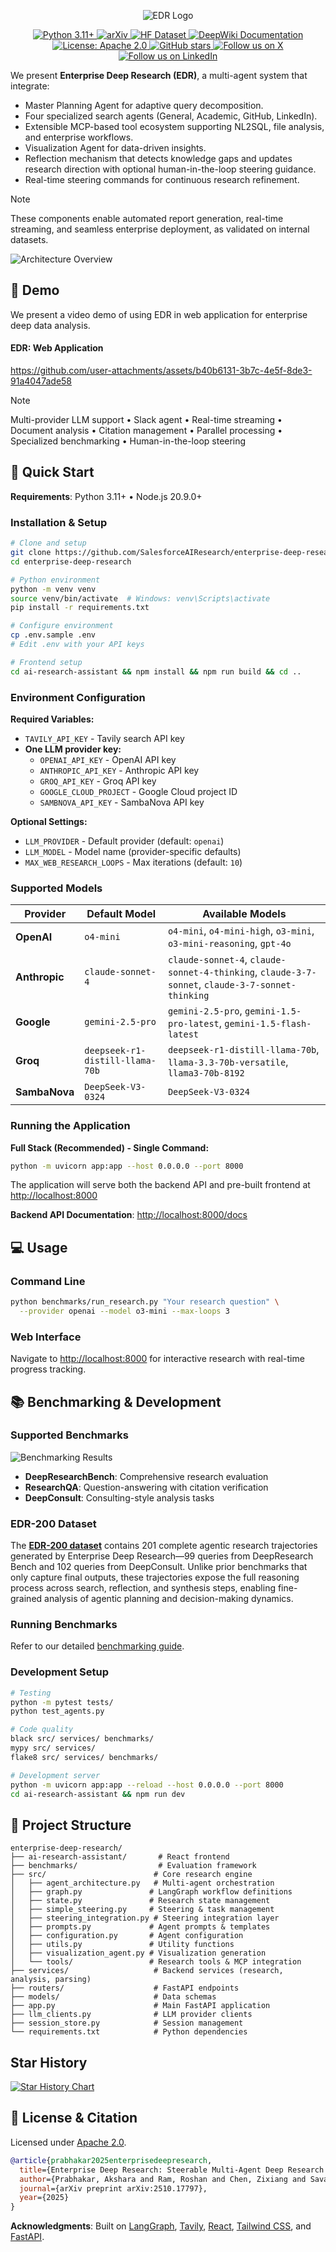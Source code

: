 <p align="center">
  <img src="assets/edr-logo.png" alt="EDR Logo"/>
</p>

<p align="center">
  <a href="https://www.python.org/downloads/">
    <img src="https://img.shields.io/badge/python-3.11+-blue.svg" alt="Python 3.11+">
  </a>
  <a href="https://arxiv.org/abs/2510.17797">
    <img src="https://img.shields.io/badge/arXiv-2510.17797-b31b1b.svg" alt="arXiv">
  </a>
  <a href="https://huggingface.co/datasets/Salesforce/EDR-200">
    <img src="https://img.shields.io/badge/🤗%20Hugging%20Face-EDR--200%20Dataset-blue" alt="HF Dataset">
  </a>
  <a href="https://deepwiki.com/SalesforceAIResearch/enterprise-deep-research">
    <img src="https://img.shields.io/badge/Documentation-DeepWiki-00A86B?style=flat&logo=book&logoColor=white" alt="DeepWiki Documentation">
  </a>
  <a href="https://opensource.org/licenses/Apache-2.0">
    <img src="https://img.shields.io/badge/License-Apache%202.0-blue.svg" alt="License: Apache 2.0">
  </a>
  <a href="https://github.com/SalesforceAIResearch/enterprise-deep-research/stargazers">
    <img src="https://img.shields.io/github/stars/SalesforceAIResearch/enterprise-deep-research.svg" alt="GitHub stars">
  </a>
  <a href="https://x.com/SFResearch/status/1981831647277297799">
    <img src="https://img.shields.io/badge/Follow%20us%20on-X-1DA1F2?style=flat&logo=x&logoColor=white" alt="Follow us on X">
  </a>
  <a href="https://www.linkedin.com/posts/weiranyao_agenticai-deepresearch-enterpriseai-activity-7386248260388298752-Q6I4?utm_source=share&utm_medium=member_desktop&rcm=ACoAAB5LMXoBvpSjjHtk7HQatx3eDUEFvmo7azo">
    <img src="https://img.shields.io/badge/Follow%20us%20on-LinkedIn-0077B5?style=flat&logo=linkedin&logoColor=white" alt="Follow us on LinkedIn">
  </a>
</p>


We present **Enterprise Deep Research (EDR)**, a multi-agent system that integrate: 
- Master Planning Agent for adaptive query decomposition.
- Four specialized search agents (General, Academic, GitHub, LinkedIn).
- Extensible MCP-based tool ecosystem supporting NL2SQL, file analysis, and enterprise workflows.
- Visualization Agent for data-driven insights. 
- Reflection mechanism that detects knowledge gaps and updates research direction with optional human-in-the-loop steering guidance. 
- Real-time steering commands for continuous research refinement.

> [!Note]
> These components enable automated report generation, real-time streaming, and seamless enterprise deployment, as validated on internal datasets.

![Architecture Overview](./assets/edr_ppl.png)

## 🎥 Demo

We present a video demo of using EDR in web application for enterprise deep data analysis. 

#### EDR: Web Application
<https://github.com/user-attachments/assets/b40b6131-3b7c-4e5f-8de3-91a4047ade58>

> [!Note]
> Multi-provider LLM support • Slack agent • Real-time streaming • Document analysis • Citation management • Parallel processing • Specialized benchmarking • Human-in-the-loop steering

## 🚀 Quick Start

**Requirements**: Python 3.11+ • Node.js 20.9.0+

### Installation & Setup

```bash
# Clone and setup
git clone https://github.com/SalesforceAIResearch/enterprise-deep-research.git
cd enterprise-deep-research

# Python environment
python -m venv venv
source venv/bin/activate  # Windows: venv\Scripts\activate
pip install -r requirements.txt

# Configure environment
cp .env.sample .env
# Edit .env with your API keys

# Frontend setup
cd ai-research-assistant && npm install && npm run build && cd ..
```

### Environment Configuration

**Required Variables:**
- `TAVILY_API_KEY` - Tavily search API key
- **One LLM provider key:**
  - `OPENAI_API_KEY` - OpenAI API key
  - `ANTHROPIC_API_KEY` - Anthropic API key  
  - `GROQ_API_KEY` - Groq API key
  - `GOOGLE_CLOUD_PROJECT` - Google Cloud project ID
  - `SAMBNOVA_API_KEY` - SambaNova API key

**Optional Settings:**
- `LLM_PROVIDER` - Default provider (default: `openai`)
- `LLM_MODEL` - Model name (provider-specific defaults)
- `MAX_WEB_RESEARCH_LOOPS` - Max iterations (default: `10`)

### Supported Models

| Provider | Default Model | Available Models |
|----------|---------------|------------------|
| **OpenAI** | `o4-mini` | `o4-mini`, `o4-mini-high`, `o3-mini`, `o3-mini-reasoning`, `gpt-4o` |
| **Anthropic** | `claude-sonnet-4` | `claude-sonnet-4`, `claude-sonnet-4-thinking`, `claude-3-7-sonnet`, `claude-3-7-sonnet-thinking` |
| **Google** | `gemini-2.5-pro` | `gemini-2.5-pro`, `gemini-1.5-pro-latest`, `gemini-1.5-flash-latest` |
| **Groq** | `deepseek-r1-distill-llama-70b` | `deepseek-r1-distill-llama-70b`, `llama-3.3-70b-versatile`, `llama3-70b-8192` |
| **SambaNova** | `DeepSeek-V3-0324` | `DeepSeek-V3-0324` |

### Running the Application

**Full Stack (Recommended) - Single Command:**
```bash
python -m uvicorn app:app --host 0.0.0.0 --port 8000
```
The application will serve both the backend API and pre-built frontend at [http://localhost:8000](http://localhost:8000)

**Backend API Documentation**: [http://localhost:8000/docs](http://localhost:8000/docs)

## 💻 Usage

### Command Line
```bash
python benchmarks/run_research.py "Your research question" \
  --provider openai --model o3-mini --max-loops 3
```

### Web Interface
Navigate to [http://localhost:8000](http://localhost:8000) for interactive research with real-time progress tracking.

## 📚 Benchmarking & Development

### Supported Benchmarks
![Benchmarking Results](./assets/leaderboard.png)

- **DeepResearchBench**: Comprehensive research evaluation
- **ResearchQA**: Question-answering with citation verification  
- **DeepConsult**: Consulting-style analysis tasks

### EDR-200 Dataset

The **[EDR-200 dataset](https://huggingface.co/datasets/Salesforce/EDR-200)** contains 201 complete agentic research trajectories generated by Enterprise Deep Research—99 queries from DeepResearch Bench and 102 queries from DeepConsult. Unlike prior benchmarks that only capture final outputs, these trajectories expose the full reasoning process across search, reflection, and synthesis steps, enabling fine-grained analysis of agentic planning and decision-making dynamics.

### Running Benchmarks
Refer to our detailed [benchmarking guide](benchmarks/README.md).

### Development Setup
```bash
# Testing
python -m pytest tests/
python test_agents.py

# Code quality
black src/ services/ benchmarks/
mypy src/ services/
flake8 src/ services/ benchmarks/

# Development server
python -m uvicorn app:app --reload --host 0.0.0.0 --port 8000
cd ai-research-assistant && npm run dev
```

## 📁 Project Structure

```text
enterprise-deep-research/
├── ai-research-assistant/       # React frontend
├── benchmarks/                  # Evaluation framework
├── src/                        # Core research engine
│   ├── agent_architecture.py   # Multi-agent orchestration
│   ├── graph.py               # LangGraph workflow definitions
│   ├── state.py               # Research state management
│   ├── simple_steering.py     # Steering & task management
│   ├── steering_integration.py # Steering integration layer
│   ├── prompts.py             # Agent prompts & templates
│   ├── configuration.py       # Agent configuration
│   ├── utils.py               # Utility functions
│   ├── visualization_agent.py # Visualization generation
│   └── tools/                 # Research tools & MCP integration
├── services/                   # Backend services (research, analysis, parsing)
├── routers/                    # FastAPI endpoints
├── models/                     # Data schemas
├── app.py                      # Main FastAPI application
├── llm_clients.py              # LLM provider clients
├── session_store.py            # Session management
└── requirements.txt            # Python dependencies

```
## Star History

[![Star History Chart](https://api.star-history.com/svg?repos=SalesforceAIResearch/enterprise-deep-research&type=date&legend=top-left)](https://www.star-history.com/#SalesforceAIResearch/enterprise-deep-research&type=date&legend=top-left)

## 📜 License & Citation

Licensed under [Apache 2.0](./LICENSE.txt).

```bibtex
@article{prabhakar2025enterprisedeepresearch,
  title={Enterprise Deep Research: Steerable Multi-Agent Deep Research for Enterprise Analytics},
  author={Prabhakar, Akshara and Ram, Roshan and Chen, Zixiang and Savarese, Silvio and Wang, Frank and Xiong, Caiming and Wang, Huan and Yao, Weiran},
  journal={arXiv preprint arXiv:2510.17797},
  year={2025}
}
```

**Acknowledgments**: Built on [LangGraph](https://github.com/langchain-ai/langgraph), [Tavily](https://tavily.com), [React](https://reactjs.org/), [Tailwind CSS](https://tailwindcss.com/), and [FastAPI](https://fastapi.tiangolo.com/).
